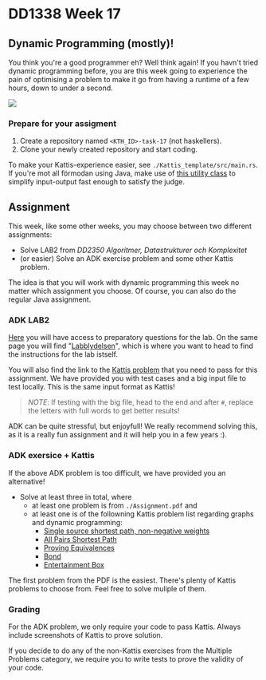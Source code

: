 # DD1338 Week 17

## Dynamic Programming (mostly)! 

You think you're a good programmer eh? Well think again! If you havn't tried dynamic programming before, you are this week going to experience the pain of optimising a problem to make it go from having a runtime of a few hours, down to under a second.

![](https://external-content.duckduckgo.com/iu/?u=https%3A%2F%2Fi.redd.it%2Foy8znwiq1b111.png&f=1&nofb=1)

### Prepare for your assigment

1) Create a repository named `<KTH_ID>-task-17` (not haskellers).
2) Clone your newly created repository and start coding. 

To make your Kattis-experience easier, see `./Kattis_template/src/main.rs`. If you're mot all förmodan using Java, make use of [this utility class](https://open.Kattis.com/download/Kattio.java?1a0093=) to simplify input-output fast enough to satisfy the judge.

## Assignment
This week, like some other weeks, you may choose between two different assignments:

- Solve LAB2 from _DD2350 Algoritmer, Datastrukturer och Komplexitet_
- (or easier) Solve an ADK exercise problem and some other Kattis problem.

The idea is that you will work with dynamic programming this week no matter which assignment you choose. Of course, you can also do the regular Java assignment.

### ADK LAB2
[Here](https://kth.instructure.com/courses/21037/assignments/124042) you will have access to preparatory questions for the lab. On the same page you will find "[Labblydelsen](https://kth.instructure.com/courses/21037/assignments/124028)", which is where you want to head to find the instructions for the lab istself.

You will also find the link to the [Kattis problem](https://kth.kattis.com/problems/kth.adk.spelling) that you need to pass for this assignment. We have provided you with test cases and a big input file to test locally. This is the same input format as Kattis!

>*NOTE*: If testing with the big file, head to the end and after `#`, replace the letters with full words to get better results!

ADK can be quite stressful, but enjoyfull! We really recommend solving this, as it is a really fun assignment and it will help you in a few years :). 

### ADK exersice + Kattis

If the above ADK problem is too difficult, we have provided you an alternative!

- Solve at least three in total, where
    - at least one problem is from `./Assignment.pdf` and
    - at least one is of the followning Kattis problem list regarding graphs and dynamic programming:
      - [Single source shortest path, non-negative weights](https://open.kattis.com/problems/shortestpath1)
      - [All Pairs Shortest Path](https://open.kattis.com/problems/allpairspath)
      - [Proving Equivalences](https://open.kattis.com/problems/equivalences)
      - [Bond](https://open.kattis.com/problems/bond)
      - [Entertainment Box](https://open.kattis.com/problems/entertainmentbox)

The first problem from the PDF is the easiest. There's plenty of Kattis problems to choose from. Feel free to solve muliple of them.

### Grading

For the ADK problem, we only require your code to pass Kattis. Always include screenshots of Kattis to prove solution.

If you decide to do any of the non-Kattis exercises from the Multiple Problems category, we require you to write tests to prove the validity of your code.
